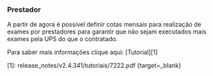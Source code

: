 ### **Prestador**

A partir de agora é possível definir cotas mensais para realização de exames por prestadores  para garantir que não sejam executados mais exames pela UPS do que o contratado. 





Para saber mais informações clique aqui: [Tutorial][1]

[1]: release_notes/v2.4.341/tutoriais/7222.pdf {target=_blank}
